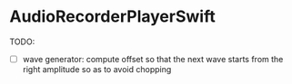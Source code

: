 # AudioRecorderPlayerSwift

TODO:

- [ ] wave generator: compute offset so that the next wave starts from the right amplitude so as to avoid chopping

